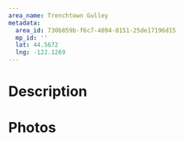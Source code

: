 ```yaml
---
area_name: Trenchtown Gulley
metadata:
  area_id: 730b859b-f6c7-4894-8151-25de17196d15
  mp_id: ''
  lat: 44.5672
  lng: -122.1269
---
```

# Description

# Photos

